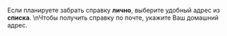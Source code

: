 Если планируете забрать справку __лично__, выберите удобный адрес из __списка__. \nЧтобы получить справку по почте, укажите Ваш домашний адрес.
